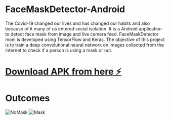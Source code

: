# FaceMaskDetector-Android

The Covid-19 changed our lives and has changed our habits and also because of it many of us entered social isolation.
It is a Android application to detect face mask from image and live camera feed.
FaceMaskDetector moel is developed using TensorFlow and Keras.
The objective of this project is to train a deep convolutional neural network on images collected from the internet to check if a person is using a mask or not.

# [Download APK from here ⚡️](https://appsenjoy.com/download/6005af135089344eaa1120460d41e060.html)

# Outcomes
![NoMask](https://i.ibb.co/6ggLwms/Screenshot-145.png)
![Mask](https://i.ibb.co/H7mj1Qt/Screenshot-146.png)
